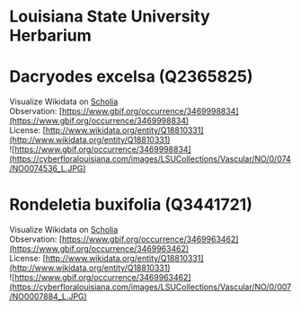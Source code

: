 
Louisiana State University Herbarium
====================================

# Dacryodes excelsa (Q2365825)
  
Visualize Wikidata on [Scholia](https://scholia.toolforge.org/taxon/Q2365825)  
Observation: [https://www.gbif.org/occurrence/3469998834](https://www.gbif.org/occurrence/3469998834)  
License: [http://www.wikidata.org/entity/Q18810331](http://www.wikidata.org/entity/Q18810331)  
![https://www.gbif.org/occurrence/3469998834](https://cyberfloralouisiana.com/images/LSUCollections/Vascular/NO/0/074/NO0074536_L.JPG)
# Rondeletia buxifolia (Q3441721)
  
Visualize Wikidata on [Scholia](https://scholia.toolforge.org/taxon/Q3441721)  
Observation: [https://www.gbif.org/occurrence/3469963462](https://www.gbif.org/occurrence/3469963462)  
License: [http://www.wikidata.org/entity/Q18810331](http://www.wikidata.org/entity/Q18810331)  
![https://www.gbif.org/occurrence/3469963462](https://cyberfloralouisiana.com/images/LSUCollections/Vascular/NO/0/007/NO0007884_L.JPG)
